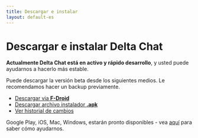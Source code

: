 ```yaml
---
title: Descargar e instalar
layout: default-es
---
```


# Descargar e instalar Delta Chat

**Actualmente Delta Chat está en activo y rápido desarrollo**, y usted puede ayudarnos a hacerlo más estable.

Puede descargar la versión beta desde los siguientes medios. Le recomendamos hacer un backup previamente.

* [Descargar via **F-Droid**](https://f-droid.org/app/com.b44t.messenger)
* [Descargar archivo instalador **.apk**](https://f-droid.org/repository/browse/?fdid=com.b44t.messenger#downloadbutton)
* [Ver historial de cambios](../en/changelog)

Google Play, iOS, Mac, Windows, estarán pronto disponibles - vea [aquí](support) para saber cómo ayudarnos.
